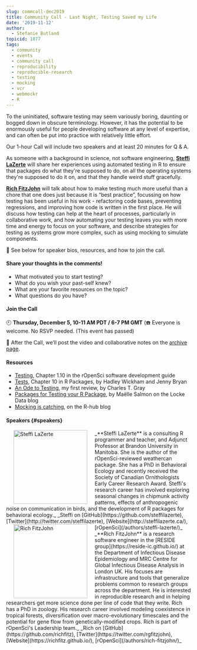 ```yaml
---
slug: commcall-dec2019
title: Community Call - Last Night, Testing Saved my Life
date: '2019-11-12'
author:
  - Stefanie Butland
topicid: 1877
tags:
  - community
  - events
  - community call
  - reproducibility
  - reproducible-research
  - testing
  - mocking
  - vcr
  - webmockr
  - R
---
```

To the uninitiated, software testing may seem variously boring, daunting or bogged down in obscure terminology. However, it has the potential to be enormously useful for people developing software at any level of expertise, and can often be put into practice with relatively little effort.

Our 1-hour Call will include two speakers and at least 20 minutes for Q & A.

As someone with a background in science, not software engineering, [**Steffi LaZerte**](#speakers) will share her experiences using automated testing in R to ensure that packages do what they're supposed to do, on all the operating systems they're supposed to do it on, and that they handle weird stuff gracefully.

[**Rich FitzJohn**](#speakers) will talk about how to make testing much more useful than a chore that one does just because it is “best practice”, focussing on how testing has been useful in his work - refactoring code bases, preventing regressions, and improving how code is written in the first place. He will discuss how testing can help at the heart of processes, particularly in collaborative work, and how automating your testing leaves you with more time and energy to focus on your software, and describe strategies for testing as systems grow more complex, such as using mocking to simulate components.

🎤 See below for speaker bios, resources, and how to join the call.

#### Share your thoughts in the comments!
- What motivated you to start testing?
- What do you wish your past-self knew?
- What are your favorite resources on the topic?
- What questions do you have?


#### Join the Call

🕘 **Thursday, December 5, 10-11 AM PDT / 6-7 PM GMT** (☎️ Everyone is welcome. No RSVP needed. (This event has passed)

🎥 After the Call, we’ll post the video and collaborative notes on the [archive page](/commcalls).

#### Resources
- [Testing](https://devguide.ropensci.org/building.html#testing), Chapter 1.10 in the rOpenSci software development guide
- [Tests](https://r-pkgs.org/tests.html), Chapter 10 in R Packages, by Hadley Wickham and Jenny Bryan  
- [An Ode to Testing](/blog/2018/03/13/ode-to-testing/), my first review, by Charles T. Gray
- [Packages for Testing your R Package](https://itsalocke.com/blog/packages-for-testing-your-r-package/), by Maëlle Salmon on the Locke Data blog
- [Mocking is catching](https://blog.r-hub.io/2019/10/29/mocking/), on the R-hub blog


#### Speakers {#speakers}

<img src="/img/blog-images/2019-11-12-commcall-dec2019/steffi-lazerte.jpg" alt="Steffi LaZerte" style="margin: 0px 20px; width: 200px;" align="left">
_**Steffi LaZerte** is a consulting R programmer and teacher, and Adjunct Professor at Brandon University in Manitoba. She is the author of the rOpenSci-reviewed weathercan package. She has a PhD in Behavioral Ecology and recently received the Society of Canadian Ornithologists Early Career Research Award. Steffi's research career has involved exploring seasonal changes in chipmunk activity patterns, effects of anthropogenic noise on communication in birds, and the development of R packages for behavioral ecology._  
_Steffi on [GitHub](https://github.com/steffilazerte), [Twitter](http://twitter.com/steffilazerte), [Website](http://steffilazerte.ca/), [rOpenSci](/authors/steffi-lazerte/)_  

<img src="/img/blog-images/2019-11-12-commcall-dec2019/rich-fitzjohn.jpg" alt="Rich FitzJohn" style="margin: 0px 20px; width: 200px;" align="left">
_**Rich FitzJohn**  is a research software engineer in the [RESIDE group](https://reside-ic.github.io/) at the Department of Infectious Disease Epidemiology and MRC Centre for Global Infectious Disease Analysis in London UK. His focuses are infrastructure and tools that generalize problems common to research groups across the department. He is interested in reproducible research and in helping researchers get more science done per line of code that they write. Rich has a PhD in zoology. His research career involved modeling coexistence in tropical forests, diversification over macro-evolutionary timescales and the potential for gene flow from genetically-modified crops. Rich is part of rOpenSci's Leadership team._  
_Rich on [GitHub](https://github.com/richfitz), [Twitter](https://twitter.com/rgfitzjohn), [Website](https://richfitz.github.io/), [rOpenSci](/authors/rich-fitzjohn/)_  
